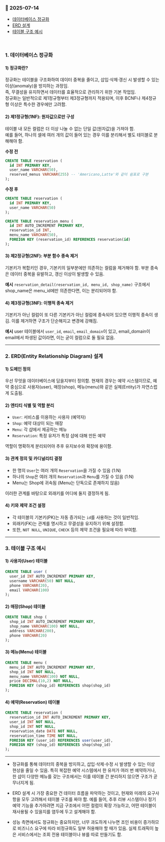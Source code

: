 ### :link: 2025-07-14
- [데이터베이스 정규화](#1-데이터베이스-정규화)
- [ERD 설계](#2-erdentity-relationship-diagram-설계)
- [테이블 구조 예시](#3-테이블-구조-예시)
 
&nbsp;
### 1. 데이터베이스 정규화

#### 1) 정규화란?
정규화는 테이블을 구조화하여 데이터 중복을 줄이고, 삽입·삭제·갱신 시 발생할 수 있는 이상(anomaly)을 방지하는 과정임.  
즉, 무결성을 유지하면서 데이터를 효율적으로 관리하기 위한 기본 작업임.  
정규화는 일반적으로 제1정규형부터 제3정규형까지 적용되며, 이후 BCNF나 제4정규형 이상은 특수한 경우에만 고려함.

#### 2) 제1정규형(1NF): 원자값으로만 구성
테이블 내 모든 컬럼은 더 이상 나눌 수 없는 단일 값(원자값)을 가져야 함.  
예를 들어, 하나의 셀에 여러 개의 값이 들어 있는 경우 이를 분리해서 별도 테이블로 분해해야 함.

**수정 전**
```sql
CREATE TABLE reservation (
  id INT PRIMARY KEY,
  user_name VARCHAR(50),
  reserved_menus VARCHAR(255) -- 'Americano,Latte'와 같이 쉼표로 구분
);
````

**수정 후**

```sql
CREATE TABLE reservation (
  id INT PRIMARY KEY,
  user_name VARCHAR(50)
);

CREATE TABLE reservation_menu (
  id INT AUTO_INCREMENT PRIMARY KEY,
  reservation_id INT,
  menu_name VARCHAR(50),
  FOREIGN KEY (reservation_id) REFERENCES reservation(id)
);
```

#### 3) 제2정규형(2NF): 부분 함수 종속 제거

기본키가 복합키인 경우, 기본키의 일부분에만 의존하는 컬럼을 제거해야 함.
부분 종속은 데이터 중복을 유발하고, 갱신 이상이 발생할 수 있음.

**예시**
`reservation_detail(reservation_id, menu_id, shop_name)` 구조에서 shop\_name은 menu\_id에만 의존한다면, 이는 분리되어야 함.

#### 4) 제3정규형(3NF): 이행적 종속 제거

기본키가 아닌 컬럼이 또 다른 기본키가 아닌 컬럼에 종속되어 있으면 이행적 종속이 생김.
이를 제거하면 구조가 단순해지고 변경에 강해짐.

**예시**
user 테이블에서 `user_id`, `email`, `email_domain`이 있고, email\_domain이 email에서 파생된 값이라면, 이는 굳이 컬럼으로 둘 필요 없음.

---

### 2. ERD(Entity Relationship Diagram) 설계

#### 1) 도메인 정의

우선 무엇을 데이터베이스에 담을지부터 정의함.
현재의 경우는 예약 시스템이므로, 예약 중심으로 사용자(user), 매장(shop), 메뉴(menu)와 같은 실체(Entity)가 자연스럽게 도출됨.

#### 2) 엔티티 식별 및 역할 분리

* `User`: 서비스를 이용하는 사용자 (예약자)
* `Shop`: 예약 대상이 되는 매장
* `Menu`: 각 샵에서 제공하는 메뉴
* `Reservation`: 특정 유저가 특정 샵에 대해 만든 예약

역할이 명확하게 분리되어야 추후 유지보수와 확장에 용이함.

#### 3) 관계 정의 및 카디널리티 결정

* 한 명의 `User`는 여러 개의 `Reservation`을 가질 수 있음 (1\:N)
* 하나의 `Shop`은 여러 개의 `Reservation`과 `Menu`를 가질 수 있음 (1\:N)
* Menu는 Shop에 귀속됨 (Menu는 단독으로 존재하지 않음)

이러한 관계를 바탕으로 외래키를 어디에 둘지 결정하게 됨.

#### 4) 키와 제약 조건 설정

* 각 테이블의 기본키(PK)는 자동 증가되는 `id`를 사용하는 것이 일반적임.
* 외래키(FK)는 관계를 명시하고 무결성을 유지하기 위해 설정함.
* 또한, `NOT NULL`, `UNIQUE`, `CHECK` 등의 제약 조건을 필요에 따라 부여함.

---

### 3. 테이블 구조 예시

#### 1) 사용자(User) 테이블

```sql
CREATE TABLE user (
  user_id INT AUTO_INCREMENT PRIMARY KEY,
  username VARCHAR(50) NOT NULL,
  phone VARCHAR(20),
  email VARCHAR(100)
);
```

#### 2) 매장(Shop) 테이블

```sql
CREATE TABLE shop (
  shop_id INT AUTO_INCREMENT PRIMARY KEY,
  shop_name VARCHAR(100) NOT NULL,
  address VARCHAR(200),
  phone VARCHAR(20)
);
```

#### 3) 메뉴(Menu) 테이블

```sql
CREATE TABLE menu (
  menu_id INT AUTO_INCREMENT PRIMARY KEY,
  shop_id INT NOT NULL,
  menu_name VARCHAR(100) NOT NULL,
  price DECIMAL(10,2) NOT NULL,
  FOREIGN KEY (shop_id) REFERENCES shop(shop_id)
);
```

#### 4) 예약(Reservation) 테이블

```sql
CREATE TABLE reservation (
  reservation_id INT AUTO_INCREMENT PRIMARY KEY,
  user_id INT NOT NULL,
  shop_id INT NOT NULL,
  reservation_date DATE NOT NULL,
  reservation_time TIME NOT NULL,
  FOREIGN KEY (user_id) REFERENCES user(user_id),
  FOREIGN KEY (shop_id) REFERENCES shop(shop_id)
);
```

---

* 정규화를 통해 데이터의 중복을 방지하고, 삽입·삭제·수정 시 발생할 수 있는 이상 현상을 줄일 수 있음.
  특히 복잡한 예약 시스템에서 한 유저가 여러 번 예약하거나, 한 샵이 다양한 메뉴를 갖는 구조에서는 이를 테이블 간 분리하지 않으면 구조가 곧 무너지게 됨.

* ERD 설계 시 가장 중요한 건 데이터 흐름을 파악하는 것이고, 현재와 미래의 요구사항을 모두 고려해서 테이블 구조를 짜야 함.
  예를 들어, 추후 리뷰 시스템이나 정기 예약 기능을 추가하려면 지금 구조에서 어떤 컬럼이 확장 가능하고, 어떤 테이블이 재사용될 수 있을지를 염두에 두고 설계해야 함.

* 성능 측면에서도 정규화는 중요하지만, 너무 과도하게 나누면 조인 비용이 증가하므로 비즈니스 요구에 따라 비정규화도 일부 허용해야 할 때가 있음.
  실제 트래픽이 높은 서비스에서는 조회 전용 테이블이나 뷰를 따로 만들기도 함.

